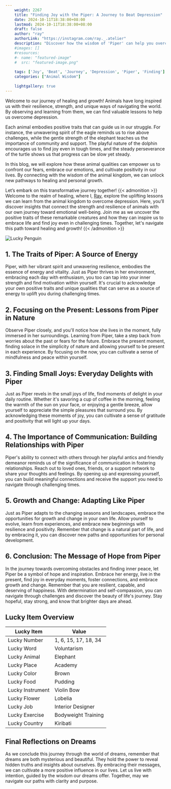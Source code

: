 ```yaml
---
    weight: 2267
    title: "Finding Joy with the Piper: A Journey to Beat Depression"  # Assuming 'title' column exists
    date: 2024-10-11T18:38:00+08:00
    lastmod: 2024-10-11T18:38:00+08:00
    draft: false
    author: "ray"
    authorLink: "https://instagram.com/ray._.atelier"
    description: "Discover how the wisdom of 'Piper' can help you overcome depression and find joy in your life journey."
    #images: []
    #resources:
    #- name: "featured-image"
    #  src: "featured-image.png"
    
    tags: ['Joy', 'Beat', 'Journey', 'Depression', 'Piper', 'Finding']
    categories: ["Animal Wisdom"]
    
    lightgallery: true
---
```

    
Welcome to our journey of healing and growth! Animals have long inspired us with their resilience, strength, and unique ways of navigating the world. By observing and learning from them, we can find valuable lessons to help us overcome depression.

Each animal embodies positive traits that can guide us in our struggle. For instance, the unwavering spirit of the eagle reminds us to rise above challenges, while the gentle strength of the elephant teaches us the importance of community and support. The playful nature of the dolphin encourages us to find joy even in tough times, and the steady perseverance of the turtle shows us that progress can be slow yet steady.

In this blog, we will explore how these animal qualities can empower us to confront our fears, embrace our emotions, and cultivate positivity in our lives. By connecting with the wisdom of the animal kingdom, we can unlock new pathways to healing and personal growth.

Let’s embark on this transformative journey together!
{{< admonition >}}
Welcome to the realm of healing, where I, [Ray](https://instagram.com/ray._.atelier), explore the uplifting lessons we can learn from the animal kingdom to overcome depression. Here, you’ll discover insights that connect the strength and resilience of animals with our own journey toward emotional well-being. Join me as we uncover the positive traits of these remarkable creatures and how they can inspire us to embrace life and find joy even in challenging times. Together, let's navigate this path toward healing and growth!
{{< /admonition >}}

![Lucky Penguin](https://cdn.pixabay.com/photo/2024/09/07/02/34/penguins-9028827_1280.jpg "Lucky Penguin")

## 1. The Traits of Piper: A Source of Energy
Piper, with her vibrant spirit and unwavering resilience, embodies the essence of energy and vitality. Just as Piper thrives in her environment, embracing each day with enthusiasm, you too can tap into your inner strength and find motivation within yourself. It's crucial to acknowledge your own positive traits and unique qualities that can serve as a source of energy to uplift you during challenging times.

## 2. Focusing on the Present: Lessons from Piper in Nature
Observe Piper closely, and you'll notice how she lives in the moment, fully immersed in her surroundings. Learning from Piper, take a step back from worries about the past or fears for the future. Embrace the present moment, finding solace in the simplicity of nature and allowing yourself to be present in each experience. By focusing on the now, you can cultivate a sense of mindfulness and peace within yourself.

## 3. Finding Small Joys: Everyday Delights with Piper
Just as Piper revels in the small joys of life, find moments of delight in your daily routine. Whether it's savoring a cup of coffee in the morning, feeling the warmth of the sun on your face, or enjoying a gentle breeze, allow yourself to appreciate the simple pleasures that surround you. By acknowledging these moments of joy, you can cultivate a sense of gratitude and positivity that will light up your days.

## 4. The Importance of Communication: Building Relationships with Piper
Piper's ability to connect with others through her playful antics and friendly demeanor reminds us of the significance of communication in fostering relationships. Reach out to loved ones, friends, or a support network to share your thoughts and feelings. By opening up and expressing yourself, you can build meaningful connections and receive the support you need to navigate through challenging times.

## 5. Growth and Change: Adapting Like Piper
Just as Piper adapts to the changing seasons and landscapes, embrace the opportunities for growth and change in your own life. Allow yourself to evolve, learn from experiences, and embrace new beginnings with resilience and positivity. Remember that change is a natural part of life, and by embracing it, you can discover new paths and opportunities for personal development.

## 6. Conclusion: The Message of Hope from Piper
In the journey towards overcoming obstacles and finding inner peace, let Piper be a symbol of hope and inspiration. Embrace her energy, live in the present, find joy in everyday moments, foster connections, and embrace growth and change. Remember that you are resilient, capable, and deserving of happiness. With determination and self-compassion, you can navigate through challenges and discover the beauty of life's journey. Stay hopeful, stay strong, and know that brighter days are ahead.


## Lucky Item Overview
| Lucky Item          | Value              |
|---------------|--------------------|
| Lucky Number        | 1, 6, 15, 17, 18, 34  |
| Lucky Word          | Voluntarism |
| Lucky Animal        | Elephant |
| Lucky Place         | Academy     |
| Lucky Color         | Brown     |
| Lucky Food          | Pudding      |
| Lucky Instrument    | Violin Bow |
| Lucky Flower        | Lobelia    |
| Lucky Job           | Interior Designer       |
| Lucky Exercise      | Bodyweight Training  |
| Lucky Country       | Kiribati    |


##  Final Reflections on Dreams

As we conclude this journey through the world of dreams, remember that dreams are both mysterious and beautiful. They hold the power to reveal hidden truths and insights about ourselves. By embracing their messages, we can cultivate a more positive influence in our lives. Let us live with intention, guided by the wisdom our dreams offer. Together, may we navigate our paths with clarity and purpose.
